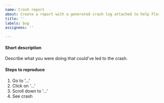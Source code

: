 ```yaml
---
name: Crash report
about: Create a report with a generated crash log attached to help FlorisBoard improve
title: ''
labels: bug
assignees: ''

---
```


<!--
Thank you for your help in making FlorisBoard better!

Guide to a good crash-report:
• Please search existing bug/crash reports to avoid creating duplicates.
• Give your crash report a good name (no generics like "Error" or "Crash"), so others can easily identify the topic of your issue.
• Describe what you were doing what could've led to the crash and whether the crash is random or reproducible.
-->

#### Short description
Describe what you were doing that could've led to the crash.

#### Steps to reproduce
1. Go to '…'
2. Click on '…'
3. Scroll down to '…'
4. See crash

<!-- Paste the generated crash log below -->
